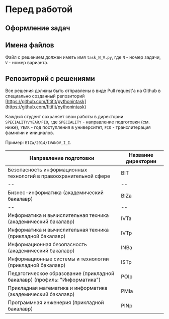 # Перед работой

## Оформление задач



## Имена файлов

Файл с решением должен иметь имя ```task_N_V.py```, где ```N``` - номер задачи, ```V``` - номер варианта.


## Репозиторий с решениями

Все решения должны быть отправлены в виде Pull request'а на Github в специально созданный репозиторий [https://github.com/fitifit/pythonintask](https://github.com/fitifit/pythonintask)

Каждый студент сохраняет свои работы в директории  ```SPECIALITY/YEAR/FIO```, где ```SPECIALITY``` - направление подготовки (см. ниже), ```YEAR``` - год поступления в университет, ```FIO``` - транслитерация фамилии и инициалов. 

Пример: ```BIZa/2014/IVANOV_I_I```.

| Направление подготовки | Название директории |
| -- | -- |
|Безопасность информационных технологий в правоохранительной сфере|BIT| 
| -- | -- |
|Бизнес-информатика (академический бакалавр)|BIZa| 
| -- | -- |
|Информатика и вычислительная техника (академический бакалавр)|IVTa| | -- | -- |
|Информатика и вычислительная техника (прикладной бакалавр)|IVTp| | -- | -- |
|Информационная безопасность (академический бакалавр)|INBa| | -- | -- |
|Информационные системы и технологии (прикладной бакалавр)|ISTp| | -- | -- |
|Педагогическое образование (прикладной бакалавр) (профиль: "Информатика")|POIp| | -- | -- |
|Прикладная математика и информатика (академический бакалавр)|PMIa| | -- | -- |
|Программная инженерия (прикладной бакалавр)|PINp| | -- | -- |




